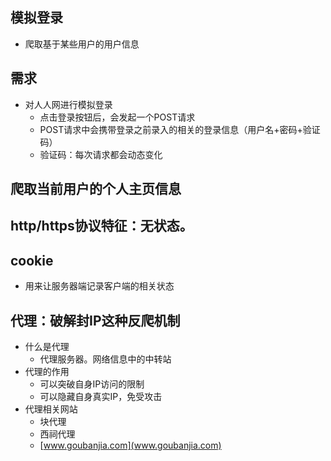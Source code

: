 ## 模拟登录- 爬取基于某些用户的用户信息## 需求- 对人人网进行模拟登录    - 点击登录按钮后，会发起一个POST请求    - POST请求中会携带登录之前录入的相关的登录信息（用户名+密码+验证码）    - 验证码：每次请求都会动态变化    ## 爬取当前用户的个人主页信息## http/https协议特征：无状态。## cookie- 用来让服务器端记录客户端的相关状态## 代理：破解封IP这种反爬机制- 什么是代理    - 代理服务器。网络信息中的中转站- 代理的作用    - 可以突破自身IP访问的限制    - 可以隐藏自身真实IP，免受攻击- 代理相关网站    - 块代理    - 西祠代理    - [www.goubanjia.com](www.goubanjia.com)        